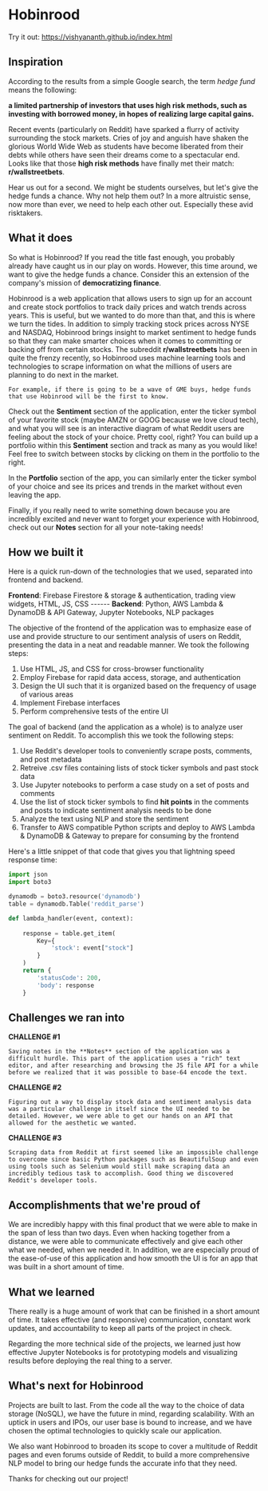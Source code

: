 # Hobinrood

Try it out: https://vishyananth.github.io/index.html

## Inspiration
According to the results from a simple Google search, the term _hedge fund_ means the following:

__a limited partnership of investors that uses high risk methods, such as investing with borrowed money, in hopes of realizing large capital gains.__

Recent events (particularly on Reddit) have sparked a flurry of activity surrounding the stock markets. Cries of joy and anguish have shaken the glorious World Wide Web as students have become liberated from their debts while others have seen their dreams come to a spectacular end. Looks like that those __high risk methods__ have finally met their match: __r/wallstreetbets__.

Hear us out for a second. We might be students ourselves, but let's give the hedge funds a chance. Why not help them out? In a more altruistic sense, now more than ever, we need to help each other out. Especially these avid risktakers.

## What it does
So what is Hobinrood? If you read the title fast enough, you probably already have caught us in our play on words. However, this time around, we want to give the hedge funds a chance. Consider this an extension of the company's mission of __democratizing finance__.

Hobinrood is a web application that allows users to sign up for an account and create stock portfolios to track daily prices and watch trends across years. This is useful, but we wanted to do more than that, and this is where we turn the tides. In addition to simply tracking stock prices across NYSE and NASDAQ, Hobinrood brings insight to market sentiment to hedge funds so that they can make smarter choices when it comes to committing or backing off from certain stocks. The subreddit __r/wallstreetbets__ has been in quite the frenzy recently, so Hobinrood uses machine learning tools and technologies to scrape information on what the millions of users are planning to do next in the market. 

```
For example, if there is going to be a wave of GME buys, hedge funds that use Hobinrood will be the first to know.
```

Check out the **Sentiment** section of the application, enter the ticker symbol of your favorite stock (maybe AMZN or GOOG because we love cloud tech), and what you will see is an interactive diagram of what Reddit users are feeling about the stock of your choice. Pretty cool, right? You can build up a portfolio within this **Sentiment** section and track as many as you would like! Feel free to switch between stocks by clicking on them in the portfolio to the right.

In the **Portfolio** section of the app, you can similarly enter the ticker symbol of your choice and see its prices and trends in the market without even leaving the app.

Finally, if you really need to write something down because you are incredibly excited and never want to forget your experience with Hobinrood, check out our **Notes** section for all your note-taking needs!

## How we built it
Here is a quick run-down of the technologies that we used, separated into frontend and backend.

**Frontend**: Firebase Firestore & storage & authentication, trading view widgets, HTML, JS, CSS ------
**Backend**: Python, AWS Lambda & DynamoDB & API Gateway, Jupyter Notebooks, NLP packages

The objective of the frontend of the application was to emphasize ease of use and provide structure to our sentiment analysis of users on Reddit, presenting the data in a neat and readable manner. We took the following steps:

1. Use HTML, JS, and CSS for cross-browser functionality
2. Employ Firebase for rapid data access, storage, and authentication
3. Design the UI such that it is organized based on the frequency of usage of various areas
4. Implement Firebase interfaces
5. Perform comprehensive tests of the entire UI

The goal of backend (and the application as a whole) is to analyze user sentiment on Reddit. To accomplish this we took the following steps:

1. Use Reddit's developer tools to conveniently scrape posts, comments, and post metadata
2. Retreive .csv files containing lists of stock ticker symbols and past stock data
3. Use Jupyter notebooks to perform a case study on a set of posts and comments
4. Use the list of stock ticker symbols to find __hit points__ in the comments and posts to indicate sentiment analysis needs to be done
5. Analyze the text using NLP and store the sentiment
6. Transfer to AWS compatible Python scripts and deploy to AWS Lambda & DynamoDB & Gateway to prepare for consuming by the frontend

Here's a little snippet of that code that gives you that lightning speed response time:
```python
import json
import boto3

dynamodb = boto3.resource('dynamodb')
table = dynamodb.Table('reddit_parse')

def lambda_handler(event, context):
    
    response = table.get_item(
        Key={
            'stock': event["stock"]
        }        
    )
    return {
        'statusCode': 200,
        'body': response
    }
```

## Challenges we ran into
**CHALLENGE #1**
```
Saving notes in the **Notes** section of the application was a difficult hurdle. This part of the application uses a "rich" text editor, and after researching and browsing the JS file API for a while before we realized that it was possible to base-64 encode the text.
```

**CHALLENGE #2**
```
Figuring out a way to display stock data and sentiment analysis data was a particular challenge in itself since the UI needed to be detailed. However, we were able to get our hands on an API that allowed for the aesthetic we wanted.
```

**CHALLENGE #3**
```
Scraping data from Reddit at first seemed like an impossible challenge to overcome since basic Python packages such as BeautifulSoup and even using tools such as Selenium would still make scraping data an incredibly tedious task to accomplish. Good thing we discovered Reddit's developer tools.
```

## Accomplishments that we're proud of
We are incredibly happy with this final product that we were able to make in the span of less than two days. Even when hacking together from a distance, we were able to communicate effectively and give each other what we needed, when we needed it. In addition, we are especially proud of the ease-of-use of this application and how smooth the UI is for an app that was built in a short amount of time.

## What we learned
There really is a huge amount of work that can be finished in a short amount of time. It takes effective (and responsive) communication, constant work updates, and accountability to keep all parts of the project in check.

Regarding the more technical side of the projects, we learned just how effective Jupyter Notebooks is for prototyping models and visualizing results before deploying the real thing to a server.

## What's next for Hobinrood
Projects are built to last. From the code all the way to the choice of data storage (NoSQL), we have the future in mind, regarding scalability. With an uptick in users and IPOs, our user base is bound to increase, and we have chosen the optimal technologies to quickly scale our application.

We also want Hobinrood to broaden its scope to cover a multitude of Reddit pages and even forums outside of Reddit, to build a more comprehensive NLP model to bring our hedge funds the accurate info that they need.

Thanks for checking out our project!
